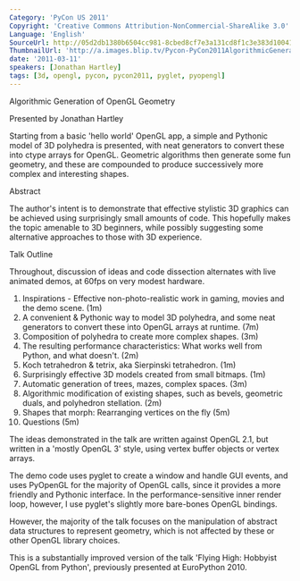 ```yaml
---
Category: 'PyCon US 2011'
Copyright: 'Creative Commons Attribution-NonCommercial-ShareAlike 3.0'
Language: 'English'
SourceUrl: http://05d2db1380b6504cc981-8cbed8cf7e3a131cd8f1c3e383d10041.r93.cf2.rackcdn.com/pycon-us-2011/381_algorithmic-generation-of-opengl-geometry.mp4
ThumbnailUrl: 'http://a.images.blip.tv/Pycon-PyCon2011AlgorithmicGenerationOfOpenGLGeometry275-566.jpg'
date: '2011-03-11'
speakers: [Jonathan Hartley]
tags: [3d, opengl, pycon, pycon2011, pyglet, pyopengl]
---
```

Algorithmic Generation of OpenGL Geometry

Presented by Jonathan Hartley

Starting from a basic 'hello world' OpenGL app, a simple and Pythonic model of
3D polyhedra is presented, with neat generators to convert these into ctype
arrays for OpenGL. Geometric algorithms then generate some fun geometry, and
these are compounded to produce successively more complex and interesting
shapes.

Abstract

The author's intent is to demonstrate that effective stylistic 3D graphics can
be achieved using surprisingly small amounts of code. This hopefully makes the
topic amenable to 3D beginners, while possibly suggesting some alternative
approaches to those with 3D experience.

Talk Outline

Throughout, discussion of ideas and code dissection alternates with live
animated demos, at 60fps on very modest hardware.

  1. Inspirations - Effective non-photo-realistic work in gaming, movies and the demo scene. (1m) 
  2. A convenient & Pythonic way to model 3D polyhedra, and some neat generators to convert these into OpenGL arrays at runtime. (7m) 
  3. Composition of polyhedra to create more complex shapes. (3m) 
  4. The resulting performance characteristics: What works well from Python, and what doesn't. (2m) 
  5. Koch tetrahedron & tetrix, aka Sierpinski tetrahedron. (1m) 
  6. Surprisingly effective 3D models created from small bitmaps. (1m) 
  7. Automatic generation of trees, mazes, complex spaces. (3m) 
  8. Algorithmic modification of existing shapes, such as bevels, geometric duals, and polyhedron stellation. (2m) 
  9. Shapes that morph: Rearranging vertices on the fly (5m) 
  10. Questions (5m) 

The ideas demonstrated in the talk are written against OpenGL 2.1, but written
in a 'mostly OpenGL 3' style, using vertex buffer objects or vertex arrays.

The demo code uses pyglet to create a window and handle GUI events, and uses
PyOpenGL for the majority of OpenGL calls, since it provides a more friendly
and Pythonic interface. In the performance-sensitive inner render loop,
however, I use pyglet's slightly more bare-bones OpenGL bindings.

However, the majority of the talk focuses on the manipulation of abstract data
structures to represent geometry, which is not affected by these or other
OpenGL library choices.

This is a substantially improved version of the talk 'Flying High: Hobbyist
OpenGL from Python', previously presented at EuroPython 2010.

